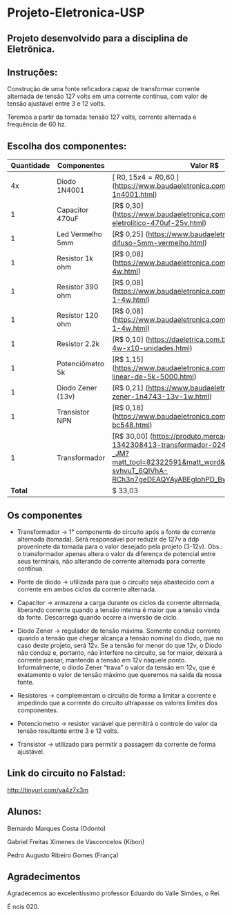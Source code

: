 # Projeto-Eletronica-USP

## Projeto desenvolvido para a disciplina de Eletrônica.

## Instruções:

Construção de uma fonte reficadora capaz de transformar corrente alternada de tensão 127 volts em uma corrente contínua, com valor de tensão ajustável entre 3 e 12 volts. 

Teremos a partir da tomada: tensão 127 volts, corrente alternada e frequência de 60 hz.

## Escolha dos componentes:
| Quantidade | Componentes       | Valor R$ |
|------------|-------------------|----------|
| 4x         | Diodo 1N4001      | [ R$0,15  x  4 = R$0,60 ] (https://www.baudaeletronica.com.br/diodo-1n4001.html) |
| 1          | Capacitor 470uF   | [R$ 0,30] (https://www.baudaeletronica.com.br/capacitor-eletrolitico-470uf-25v.html) |
| 1          | Led Vermelho 5mm  | [R$ 0,25] (https://www.baudaeletronica.com.br/led-difuso-5mm-vermelho.html) |
| 1          | Resistor 1k ohm   | [R$ 0,08] (https://www.baudaeletronica.com.br/resistor-1k-5-1-4w.html) |
| 1          | Resistor 390 ohm  | [R$ 0,08] (https://www.baudaeletronica.com.br/resistor-390r-5-1-4w.html) |
| 1          | Resistor 120 ohm  | [R$ 0,08] (https://www.baudaeletronica.com.br/resistor-120r-5-1-4w.html) |
| 1          | Resistor 2.2k     | [R$ 0,10] (https://daeletrica.com.br/resistor-2-2k-1-4w-x10-unidades.html) |
| 1          | Potenciômetro  5k | [R$ 1,15] (https://www.baudaeletronica.com.br/potenciometro-linear-de-5k-5000.html) |
| 1          | Diodo Zener (13v) | [R$ 0,21] (https://www.baudaeletronica.com.br/diodo-zener-1n4743-13v-1w.html) |
| 1          | Transistor NPN    | [R$ 0,18] (https://www.baudaeletronica.com.br/transistor-npn-bc548.html) |
| 1          | Transformador     | [R$ 30,00] (https://produto.mercadolivre.com.br/MLB-1342308413-transformador-024v-1a-trafo-bivolt-_JM?matt_tool=82322591&matt_word&gclid=EAIaIQobChMI-svhvuT_6QIVhA-RCh3n7geDEAQYAyABEgIohPD_BwE&quantity=1) |
| **Total**  |                   |  $ 33,03 |

## Os componentes

* Transformador -> 1° componente do circuito após a fonte de corrente alternada (tomada). Será responsável por reduzir de 127v a ddp proveninete da tomada para o valor desejado pela projeto (3-12v).
Obs.: o transformador apenas altera o valor da diferença de potencial entre seus terminais, não alterando de corrente alternada para corrente contínua.
 
* Ponte de diodo -> utilizada para que o circuito seja abastecido com a corrente em ambos ciclos da corrente alternada.  

* Capacitor -> armazena a carga durante os ciclos da corrente alternada, liberando corrente quando a tensão interna é maior que a tensão vinda da fonte. Descarrega quando ocorre a inversão de ciclo. 

* Diodo Zener -> regulador de tensão máxima. Somente conduz corrente quando a tensão que chegar alcança a tensão nominal do diodo, que no caso deste projeto, será 12v. Se a tensão for menor do que 12v, o Diodo não conduz e, portanto, não interfere no circuito, se for maior, deixará a corrente passar, mantendo a tensão em 12v naquele ponto.
Informalmente, o diodo Zener “trava” o valor da tensão em 12v, que é exatamente o valor de tensão  máximo que queremos na saída da nossa fonte.

* Resistores -> complementam o circuito de forma a limitar a corrente e impedindo que a corrente do circuito ultrapasse os valores limites dos componentes.

* Potenciometro -> resistor variável que permitirá o controle do valor da tensão resultante entre 3 e 12 volts.

* Transistor -> utilizado para permitir a passagem da corrente de forma ajustável.

## Link do circuito no Falstad:
http://tinyurl.com/ya4z7x3m

## Alunos:
Bernardo Marques Costa (Odonto)

Gabriel Freitas Ximenes de Vasconcelos (Kibon)  

Pedro Augusto Ribeiro Gomes (França)

## Agradecimentos

Agradecemos ao excelentíssimo professor Eduardo do Valle Simões, o Rei.

É nois 020.
